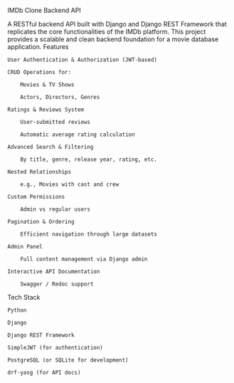 IMDb Clone Backend API

A RESTful backend API built with Django and Django REST Framework that replicates the core functionalities of the IMDb platform. This project provides a scalable and clean backend foundation for a movie database application.
Features

    User Authentication & Authorization (JWT-based)

    CRUD Operations for:

        Movies & TV Shows

        Actors, Directors, Genres

    Ratings & Reviews System

        User-submitted reviews

        Automatic average rating calculation

    Advanced Search & Filtering

        By title, genre, release year, rating, etc.

    Nested Relationships

        e.g., Movies with cast and crew

    Custom Permissions

        Admin vs regular users

    Pagination & Ordering

        Efficient navigation through large datasets

    Admin Panel

        Full content management via Django admin

    Interactive API Documentation

        Swagger / Redoc support

Tech Stack

    Python

    Django

    Django REST Framework

    SimpleJWT (for authentication)

    PostgreSQL (or SQLite for development)

    drf-yasg (for API docs)
